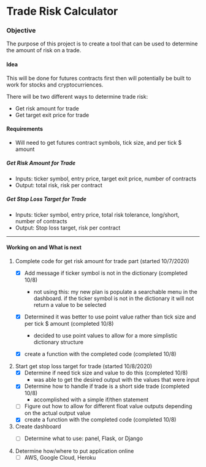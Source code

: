 # Trade Risk Calculator

### Objective
The purpose of this project is to create a tool that can be used to determine the amount of risk on a trade.  

#### Idea
This will be done for futures contracts first then will potentially be built to work for stocks and cryptocurriences.

There will be two different ways to determine trade risk:
- Get risk amount for trade
- Get target exit price for trade

#### Requirements
-  Will need to get futures contract symbols, tick size, and per tick $ amount

##### Get Risk Amount for Trade
- Inputs: ticker symbol, entry price, target exit price, number of contracts
- Output: total risk, risk per contract

##### Get Stop Loss Target for Trade
- Inputs: ticker symbol, entry price, total risk tolerance, long/short, number of contracts
- Output: Stop loss target, risk per contract

---
#### Working on and What is next
1. Complete code for get risk amount for trade part (started 10/7/2020)
    - [x] Add message if ticker symbol is not in the dictionary (completed 10/8)
        - not using this: my new plan is populate a searchable menu in the dashboard. if the ticker symbol is not in the dictionary it will not return a value to be selected
    - [x] Determined it was better to use point value rather than tick size and per tick $ amount (completed 10/8)
        - decided to use point values to allow for a more simplistic dictionary structure
    - [x] create a function with the completed code (completed 10/8)
     
     
2. Start get stop loss target for trade (started 10/8/2020)
    - [x] Determine if need tick size and value to do this (completed 10/8)
        - was able to get the desired output with the values that were input
    - [x] Determine how to handle if trade is a short side trade (completed 10/8)
         - accomplished with a simple if/then statement
    - [ ] Figure out how to allow for different float value outputs depending on the actual output value
    - [x] create a function with the completed code (completed 10/8)

3. Create dashboard
    - [ ] Determine what to use: panel, Flask, or Django


4. Determine how/where to put application online
    - [ ] AWS, Google Cloud, Heroku